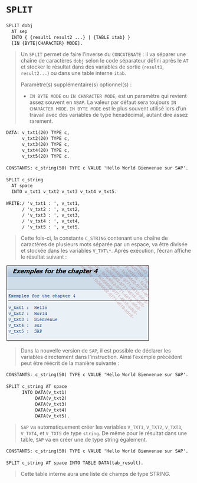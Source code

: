 # **`SPLIT`**

```JS
SPLIT dobj
  AT sep
  INTO { {result1 result2 ...} | {TABLE itab} }
  [IN {BYTE|CHARACTER} MODE].
```

> Un `SPLIT` permet de faire l’inverse du `CONCATENATE` : il va séparer une chaîne de caractères `dobj` selon le code séparateur défini après le `AT` et stocker le résultat dans des variables de sortie (`result1`, `result2...`) ou dans une table interne `itab`.
>
> Paramètre(s) supplémentaire(s) optionnel(s) :
>
> - `IN BYTE MODE` ou `IN CHARACTER MODE`, est un paramètre qui revient assez souvent en `ABAP`. La valeur par défaut sera toujours `IN CHARACTER MODE`. `IN BYTE MODE` est le plus souvent utilisé lors d’un travail avec des variables de type hexadécimal, autant dire assez rarement.

```JS
DATA: v_txt1(20) TYPE c,
      v_txt2(20) TYPE c,
      v_txt3(20) TYPE c,
      v_txt4(20) TYPE c,
      v_txt5(20) TYPE c.

CONSTANTS: c_string(50) TYPE c VALUE 'Hello World Bienvenue sur SAP'.

SPLIT c_string
  AT space
  INTO v_txt1 v_txt2 v_txt3 v_txt4 v_txt5.

WRITE:/ 'v_txt1 : ', v_txt1,
      / 'v_txt2 : ', v_txt2,
      / 'v_txt3 : ', v_txt3,
      / 'v_txt4 : ', v_txt4,
      / 'v_txt5 : ', v_txt5.
```

> Cette fois-ci, la constante `C_STRING` contenant une chaîne de caractères de plusieurs mots séparée par un espace, va être divisée et stockée dans les variables `V_TXT\*`. Après exécution, l’écran affiche le résultat suivant :

![](../00_Ressources/01_06.png)

> Dans la nouvelle version de `SAP`, il est possible de déclarer les variables directement dans l’instruction. Ainsi l’exemple précédent peut être réécrit de la manière suivante :

```JS
CONSTANTS: c_string(50) TYPE c VALUE 'Hello World Bienvenue sur SAP'.

SPLIT c_string AT space
      INTO DATA(v_txt1)
           DATA(v_txt2)
           DATA(v_txt3)
           DATA(v_txt4)
           DATA(v_txt5).
```

> `SAP` va automatiquement créer les variables `V_TXT1`, `V_TXT2`, `V_TXT3`, `V_TXT4`, et `V_TXT5` de type `string`. De même pour le résultat dans une table, `SAP` va en créer une de type string également.

```JS
CONSTANTS: c_string(50) TYPE c VALUE 'Hello World Bienvenue sur SAP'.

SPLIT c_string AT space INTO TABLE DATA(tab_result).
```

> Cette table interne aura une liste de champs de type STRING.
